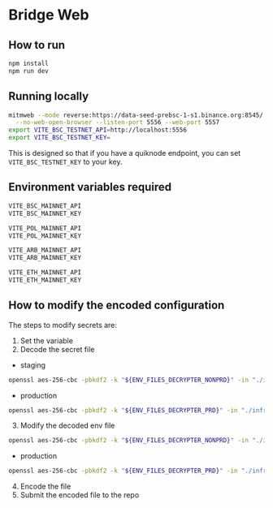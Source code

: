 <!-- trunk-ignore-all(markdownlint/MD029) -->

# Bridge Web

## How to run

```sh
npm install
npm run dev
```

## Running locally

```sh
mitmweb --mode reverse:https://data-seed-prebsc-1-s1.binance.org:8545/ \
  --no-web-open-browser --listen-port 5556 --web-port 5557
export VITE_BSC_TESTNET_API=http://localhost:5556
export VITE_BSC_TESTNET_KEY=
```

This is designed so that if you have a quiknode endpoint, you can set
`VITE_BSC_TESTNET_KEY` to your key.

## Environment variables required

```sh
VITE_BSC_MAINNET_API
VITE_BSC_MAINNET_KEY

VITE_POL_MAINNET_API
VITE_POL_MAINNET_KEY

VITE_ARB_MAINNET_API
VITE_ARB_MAINNET_KEY

VITE_ETH_MAINNET_API
VITE_ETH_MAINNET_KEY
```

## How to modify the encoded configuration

The steps to modify secrets are:

1. Set the variable
2. Decode the secret file

- staging

```sh
openssl aes-256-cbc -pbkdf2 -k "${ENV_FILES_DECRYPTER_NONPRD}" -in "./infra/environment/staging/.env.enc" -out "./infra/environment/staging/.env" -d
```

- production

```sh
openssl aes-256-cbc -pbkdf2 -k "${ENV_FILES_DECRYPTER_PRD}" -in "./infra/environment/production/.env.enc" -out "./infra/environment/production/.env" -d
```

3. Modify the decoded env file

```sh
openssl aes-256-cbc -pbkdf2 -k "${ENV_FILES_DECRYPTER_NONPRD}" -in "./infra/environment/staging/.env" -out "./infra/environment/staging/.env.enc"
```

- production

```sh
openssl aes-256-cbc -pbkdf2 -k "${ENV_FILES_DECRYPTER_PRD}" -in "./infra/environment/production/.env" -out "./infra/environment/production/.env.enc"
```

4. Encode the file
5. Submit the encoded file to the repo
